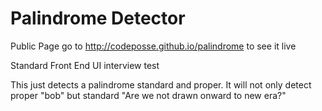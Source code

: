 Palindrome Detector
===================

Public Page
go to http://codeposse.github.io/palindrome to see it live

Standard Front End UI interview test

This just detects a palindrome standard and proper. It will not only detect proper "bob" but standard "Are we not drawn onward to new era?"
